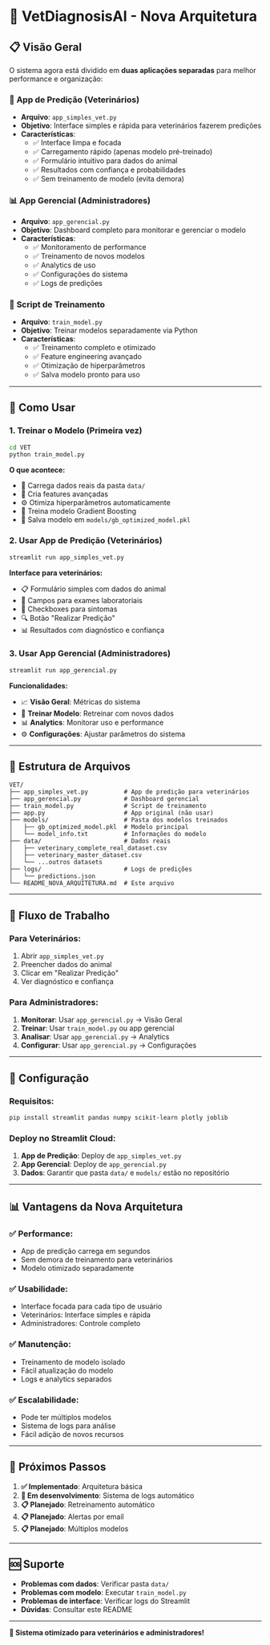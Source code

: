 # 🐾 VetDiagnosisAI - Nova Arquitetura

## 📋 Visão Geral

O sistema agora está dividido em **duas aplicações separadas** para melhor performance e organização:

### 🎯 **App de Predição (Veterinários)**
- **Arquivo**: `app_simples_vet.py`
- **Objetivo**: Interface simples e rápida para veterinários fazerem predições
- **Características**:
  - ✅ Interface limpa e focada
  - ✅ Carregamento rápido (apenas modelo pré-treinado)
  - ✅ Formulário intuitivo para dados do animal
  - ✅ Resultados com confiança e probabilidades
  - ✅ Sem treinamento de modelo (evita demora)

### 📊 **App Gerencial (Administradores)**
- **Arquivo**: `app_gerencial.py`
- **Objetivo**: Dashboard completo para monitorar e gerenciar o modelo
- **Características**:
  - ✅ Monitoramento de performance
  - ✅ Treinamento de novos modelos
  - ✅ Analytics de uso
  - ✅ Configurações do sistema
  - ✅ Logs de predições

### 🤖 **Script de Treinamento**
- **Arquivo**: `train_model.py`
- **Objetivo**: Treinar modelos separadamente via Python
- **Características**:
  - ✅ Treinamento completo e otimizado
  - ✅ Feature engineering avançado
  - ✅ Otimização de hiperparâmetros
  - ✅ Salva modelo pronto para uso

---

## 🚀 Como Usar

### 1. **Treinar o Modelo (Primeira vez)**
```bash
cd VET
python train_model.py
```

**O que acontece:**
- 🔄 Carrega dados reais da pasta `data/`
- 🔧 Cria features avançadas
- ⚙️ Otimiza hiperparâmetros automaticamente
- 🎯 Treina modelo Gradient Boosting
- 💾 Salva modelo em `models/gb_optimized_model.pkl`

### 2. **Usar App de Predição (Veterinários)**
```bash
streamlit run app_simples_vet.py
```

**Interface para veterinários:**
- 📋 Formulário simples com dados do animal
- 🧪 Campos para exames laboratoriais
- 🏥 Checkboxes para sintomas
- 🔍 Botão "Realizar Predição"
- 📊 Resultados com diagnóstico e confiança

### 3. **Usar App Gerencial (Administradores)**
```bash
streamlit run app_gerencial.py
```

**Funcionalidades:**
- 📈 **Visão Geral**: Métricas do sistema
- 🤖 **Treinar Modelo**: Retreinar com novos dados
- 📊 **Analytics**: Monitorar uso e performance
- ⚙️ **Configurações**: Ajustar parâmetros do sistema

---

## 📁 Estrutura de Arquivos

```
VET/
├── app_simples_vet.py          # App de predição para veterinários
├── app_gerencial.py            # Dashboard gerencial
├── train_model.py              # Script de treinamento
├── app.py                      # App original (não usar)
├── models/                     # Pasta dos modelos treinados
│   ├── gb_optimized_model.pkl  # Modelo principal
│   └── model_info.txt          # Informações do modelo
├── data/                       # Dados reais
│   ├── veterinary_complete_real_dataset.csv
│   ├── veterinary_master_dataset.csv
│   └── ...outros datasets
├── logs/                       # Logs de predições
│   └── predictions.json
└── README_NOVA_ARQUITETURA.md  # Este arquivo
```

---

## 🎯 Fluxo de Trabalho

### **Para Veterinários:**
1. Abrir `app_simples_vet.py`
2. Preencher dados do animal
3. Clicar em "Realizar Predição"
4. Ver diagnóstico e confiança

### **Para Administradores:**
1. **Monitorar**: Usar `app_gerencial.py` → Visão Geral
2. **Treinar**: Usar `train_model.py` ou app gerencial
3. **Analisar**: Usar `app_gerencial.py` → Analytics
4. **Configurar**: Usar `app_gerencial.py` → Configurações

---

## 🔧 Configuração

### **Requisitos:**
```bash
pip install streamlit pandas numpy scikit-learn plotly joblib
```

### **Deploy no Streamlit Cloud:**
1. **App de Predição**: Deploy de `app_simples_vet.py`
2. **App Gerencial**: Deploy de `app_gerencial.py`
3. **Dados**: Garantir que pasta `data/` e `models/` estão no repositório

---

## 📊 Vantagens da Nova Arquitetura

### ✅ **Performance:**
- App de predição carrega em segundos
- Sem demora de treinamento para veterinários
- Modelo otimizado separadamente

### ✅ **Usabilidade:**
- Interface focada para cada tipo de usuário
- Veterinários: Interface simples e rápida
- Administradores: Controle completo

### ✅ **Manutenção:**
- Treinamento de modelo isolado
- Fácil atualização do modelo
- Logs e analytics separados

### ✅ **Escalabilidade:**
- Pode ter múltiplos modelos
- Sistema de logs para análise
- Fácil adição de novos recursos

---

## 🎯 Próximos Passos

1. **✅ Implementado**: Arquitetura básica
2. **🔄 Em desenvolvimento**: Sistema de logs automático
3. **📋 Planejado**: Retreinamento automático
4. **📋 Planejado**: Alertas por email
5. **📋 Planejado**: Múltiplos modelos

---

## 🆘 Suporte

- **Problemas com dados**: Verificar pasta `data/`
- **Problemas com modelo**: Executar `train_model.py`
- **Problemas de interface**: Verificar logs do Streamlit
- **Dúvidas**: Consultar este README

---

**🎉 Sistema otimizado para veterinários e administradores!**
